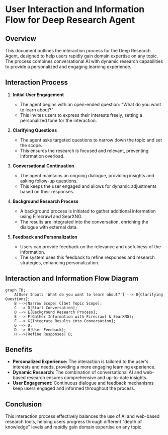# User Interaction and Information Flow for Deep Research Agent

## Overview

This document outlines the interaction process for the Deep Research Agent, designed to help users rapidly gain domain expertise on any topic. The process combines conversational AI with dynamic research capabilities to provide a personalized and engaging learning experience.

## Interaction Process

1. **Initial User Engagement**
   - The agent begins with an open-ended question: "What do you want to learn about?"
   - This invites users to express their interests freely, setting a personalized tone for the interaction.

2. **Clarifying Questions**
   - The agent asks targeted questions to narrow down the topic and set the scope.
   - This ensures the research is focused and relevant, preventing information overload.

3. **Conversational Continuation**
   - The agent maintains an ongoing dialogue, providing insights and asking follow-up questions.
   - This keeps the user engaged and allows for dynamic adjustments based on their responses.

4. **Background Research Process**
   - A background process is initiated to gather additional information using Firecrawl and SearXNG.
   - The results are integrated into the conversation, enriching the dialogue with external data.

5. **Feedback and Personalization**
   - Users can provide feedback on the relevance and usefulness of the information.
   - The system uses this feedback to refine responses and research strategies, enhancing personalization.

## Interaction and Information Flow Diagram

```mermaid
graph TD;
    A[User Input: 'What do you want to learn about?'] --> B{Clarifying Questions};
    B -->|Narrow Scope| C[Set Topic Scope];
    C --> D[Start Conversation];
    D --> E[Background Research Process];
    E --> F[Gather Information with Firecrawl & SearXNG];
    F --> G[Integrate Results into Conversation];
    G --> D;
    D --> H[User Feedback];
    H -->|Refine Responses| D;
```

## Benefits

- **Personalized Experience:** The interaction is tailored to the user's interests and needs, providing a more engaging learning experience.
- **Dynamic Research:** The combination of conversational AI and web-based research ensures comprehensive and up-to-date insights.
- **User Engagement:** Continuous dialogue and feedback mechanisms keep users engaged and informed throughout the process.

## Conclusion

This interaction process effectively balances the use of AI and web-based research tools, helping users progress through different "depth of knowledge" levels and rapidly gain domain expertise on any topic.

